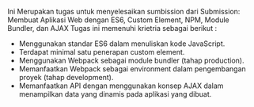 Ini Merupakan tugas untuk menyelesaikan sumbission dari Submission: Membuat Aplikasi Web dengan ES6, Custom Element, NPM, Module Bundler, dan AJAX
Tugas ini memenuhi krietria sebagai berikut :

- Menggunakan standar ES6 dalam menuliskan kode JavaScript.
- Terdapat minimal satu penerapan custom element.
- Menggunakan Webpack sebagai module bundler (tahap production).
- Memanfaatkan Webpack sebagai environment dalam pengembangan proyek (tahap development).
- Memanfaatkan API dengan menggunakan konsep AJAX dalam menampilkan data yang dinamis pada aplikasi yang dibuat.
